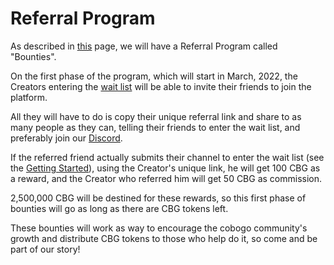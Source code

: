 # Referral Program

As described in [this](../../token/tokenomics/bounties.md) page, we will have a Referral Program called "Bounties".&#x20;

On the first phase of the program, which will start in March, 2022, the Creators entering the [wait list](./) will be able to invite their friends to join the platform.&#x20;

All they will have to do is copy their unique referral link and share to as many people as they can, telling their friends to enter the wait list, and preferably join our [Discord](https://discord.gg/p3xScxHz).&#x20;

If the referred friend actually submits their channel to enter the wait list (see the [Getting Started](./)), using the Creator's unique link, he will get 100 CBG as a reward, and the Creator who referred him will get 50 CBG as commission.

2,500,000 CBG will be destined for these rewards, so this first phase of bounties will go as long as there are CBG tokens left.

These bounties will work as way to encourage the cobogo community's growth and distribute CBG tokens to those who help do it, so come and be part of our story!

